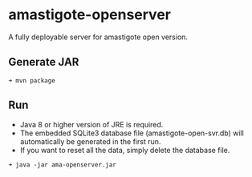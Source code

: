 # amastigote-openserver
A fully deployable server for amastigote open version.
## Generate JAR
```
➜ mvn package
```
## Run
- Java 8 or higher version of JRE is required.  
- The embedded SQLite3 database file (amastigote-open-svr.db) will automatically be generated in the first run.  
- If you want to reset all the data, simply delete the database file.
```
➜ java -jar ama-openserver.jar
```
